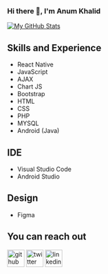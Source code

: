 ### Hi there 👋, I'm Anum Khalid
<!-- [![Anurag's GitHub stats](https://github-readme-stats.vercel.app/api?username=byanum)](https://github.com/anuraghazra/github-readme-stats) -->
[![My GitHub Stats](https://github-readme-stats.vercel.app/api/?username=byanum&count_private=true&theme=tokyonight&showicons=true)]()


## Skills and Experience
* React Native
* JavaScript
* AJAX
* Chart JS
* Bootstrap
* HTML
* CSS
* PHP
* MYSQL
* Android (Java)

## IDE
* Visual Studio Code
* Android Studio

## Design
* Figma

## You can reach out 
[<img src='https://cdn.jsdelivr.net/npm/simple-icons@3.0.1/icons/github.svg' alt='github' height='40'>](https://github.com/byanum)  [<img src='https://cdn.jsdelivr.net/npm/simple-icons@3.0.1/icons/twitter.svg' alt='twitter' height='40'>](https://twitter.com/anumkhaled)  [<img src='https://cdn.jsdelivr.net/npm/simple-icons@3.0.1/icons/linkedin.svg' alt='linkedin' height='40'>](https://www.linkedin.com/in/anum-khalid-842b23203/)    
